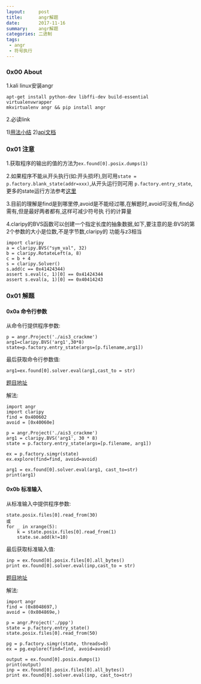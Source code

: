 ```yaml
---
layout:     post
title:      angr解题
date:       2017-11-16
summary:    angr解题
categories: 二进制
tags:
 - angr
 - 符号执行
---
```


### 0x00 About

1.kali linux安装angr

```
apt-get install python-dev libffi-dev build-essential virtualenvwrapper
mkvirtualenv angr && pip install angr
```

2.必读link

1)[用法小结][1]
2)[api文档][4]


### 0x01 注意

1.获取程序的输出的值的方法为`ex.found[0].posix.dumps(1)`

2.如果程序不能从开头执行(如:开头损坏),则可用`state = p.factory.blank_state(addr=xxx)`,从开头运行则可用
`p.factory.entry_state`,更多的state运行方法参考[这里][5]

3.目前的理解是find是到哪里停,avoid是不能经过哪,在解题时,avoid可没有,find必需有,但是最好两者都有,这样可减少符号执
行的计算量

4.claripy的BVS函数可以创建一个指定长度的抽象数据,如下,要注意的是:BVS的第2个参数的大小是位数,不是字节数,claripy的
功能与z3相当

```
import claripy
a = claripy.BVS("sym_val", 32)
b = claripy.RotateLeft(a, 8)
c = b + 4
s = claripy.Solver()
s.add(c == 0x41424344)
assert s.eval(c, 1)[0] == 0x41424344
assert s.eval(a, 1)[0] == 0x40414243
```


### 0x01 解题

#### 0x0a 命令行参数

从命令行提供程序参数:

```
p = angr.Project('./ais3_crackme')
arg1=claripy.BVS('arg1',30*8)
state=p.factory.entry_state(args=[p.filename,arg1])
```

最后获取命令行参数值:

```
arg1=ex.found[0].solver.eval(arg1,cast_to = str)
```

[题目地址][2]

解法:

```
import angr
import claripy
find = 0x400602
avoid = [0x40060e]

p = angr.Project('./ais3_crackme')
arg1 = claripy.BVS('arg1', 30 * 8)
state = p.factory.entry_state(args=[p.filename, arg1])

ex = p.factory.simgr(state)
ex.explore(find=find, avoid=avoid)

arg1 = ex.found[0].solver.eval(arg1, cast_to=str)
print(arg1)
```

#### 0x0b 标准输入

从标准输入中提供程序参数:

```
state.posix.files[0].read_from(30)
或
for _ in xrange(5):  
    k = state.posix.files[0].read_from(1)
    state.se.add(k!=10)
```

最后获取标准输入值:

```
inp = ex.found[0].posix.files[0].all_bytes()  
print ex.found[0].solver.eval(inp,cast_to = str)
```

[题目地址][3]

解法:

```
import angr
find = (0x8048697,)
avoid = (0x804869e,)

p = angr.Project('./ppp')
state = p.factory.entry_state()
state.posix.files[0].read_from(50)

pg = p.factory.simgr(state, threads=8)
ex = pg.explore(find=find, avoid=avoid)

output = ex.found[0].posix.dumps(1)
print(output)
inp = ex.found[0].posix.files[0].all_bytes()
print ex.found[0].solver.eval(inp, cast_to=str)
```

[1]: http://www.freebuf.com/articles/web/150296.html
[2]: http://blog.csdn.net/cosmopolitanme/article/details/73284074
[3]: http://oj.xctf.org.cn/web/practice/defensetrain/465f6bb8f4ad4d65a70cce2bd69dfacf/
[4]: http://angr.io/api-doc
[5]: https://github.com/angr/angr-doc/blob/master/docs/states.md
